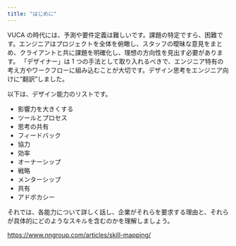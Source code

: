 ```yaml
---
title: "はじめに"
---
```

VUCA の時代には、予測や要件定義は難しいです。課題の特定ですら、困難です。エンジニアはプロジェクトを全体を俯瞰し、スタッフの曖昧な意見をまとめ、クライアントと共に課題を明確化し、理想の方向性を見出す必要があります。
「デザイナー」は 1 つの手法として取り入れるべきで、エンジニア特有の考え方やワークフローに組み込むことが大切です。デザイン思考をエンジニア向けに“翻訳”しました。

以下は、デザイン能力のリストです。

- 影響力を大きくする
- ツールとプロセス 
- 思考の共有 
- フィードバック 
- 協力 
- 効率 
- オーナーシップ 
- 戦略
- メンターシップ 
- 共有 
- アドボカシー

それでは、各能力について詳しく話し、企業がそれらを要求する理由と、それらが具体的にどのようなスキルを含むのかを理解しましょう。

https://www.nngroup.com/articles/skill-mapping/